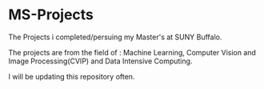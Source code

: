 # MS-Projects
The Projects i completed/persuing my Master's at SUNY Buffalo. 

The projects are from the field of :
Machine Learning,
Computer Vision and Image Processing(CVIP) and Data Intensive Computing.

I will be updating this repository often.
